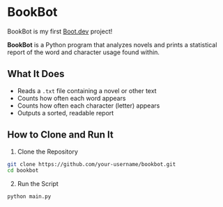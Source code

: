 # BookBot

BookBot is my first [Boot.dev](https://www.boot.dev) project!

**BookBot** is a Python program that analyzes novels and prints a statistical report of the word and character usage found within.


## What It Does

- Reads a `.txt` file containing a novel or other text
- Counts how often each word appears
- Counts how often each character (letter) appears
- Outputs a sorted, readable report


## How to Clone and Run It

1. Clone the Repository
```bash
git clone https://github.com/your-username/bookbot.git
cd bookbot
```

2. Run the Script
```bash
python main.py
```
